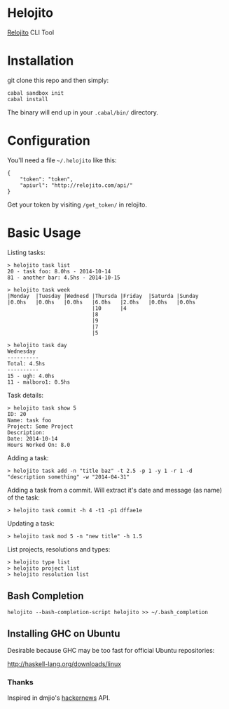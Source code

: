 Helojito
========
[Relojito](https://github.com/MSA-Argentina/relojito) CLI Tool

# Installation
git clone this repo and then simply:

```
cabal sandbox init
cabal install
```

The binary will end up in your `.cabal/bin/` directory.

# Configuration
You'll need a file `~/.helojito` like this:

```
{
    "token": "token",
    "apiurl": "http://relojito.com/api/"
}
```

Get your token by visiting `/get_token/` in relojito.

# Basic Usage
Listing tasks:

```
> helojito task list
20 - task foo: 8.0hs - 2014-10-14
81 - another bar: 4.5hs - 2014-10-15
```

```
> helojito task week
|Monday  |Tuesday |Wednesd |Thursda |Friday  |Saturda |Sunday
|0.0hs   |0.0hs   |0.0hs   |6.0hs   |2.0hs   |0.0hs   |0.0hs
                           |10      |4
                           |8
                           |9
                           |7
                           |5
```

```
> helojito task day
Wednesday
----------
Total: 4.5hs
----------
15 - ugh: 4.0hs
11 - malboro1: 0.5hs
```

Task details:

```
> helojito task show 5
ID: 20
Name: task foo
Project: Some Project
Description:
Date: 2014-10-14
Hours Worked On: 8.0
```

Adding a task:

```
> helojito task add -n "title baz" -t 2.5 -p 1 -y 1 -r 1 -d "description something" -w "2014-04-31"
```

Adding a task from a commit. Will extract it's date and message (as name) of the task:

```
> helojito task commit -h 4 -t1 -p1 dffae1e
```

Updating a task:

```
> helojito task mod 5 -n "new title" -h 1.5
```

List projects, resolutions and types:

```
> helojito type list
> helojito project list
> helojito resolution list
```

## Bash Completion
`helojito --bash-completion-script helojito >> ~/.bash_completion`

## Installing GHC on Ubuntu
Desirable because GHC may be too fast for official Ubuntu repositories:

http://haskell-lang.org/downloads/linux

### Thanks
Inspired in dmjio's [hackernews](https://github.com/dmjio/hackernews/) API.
